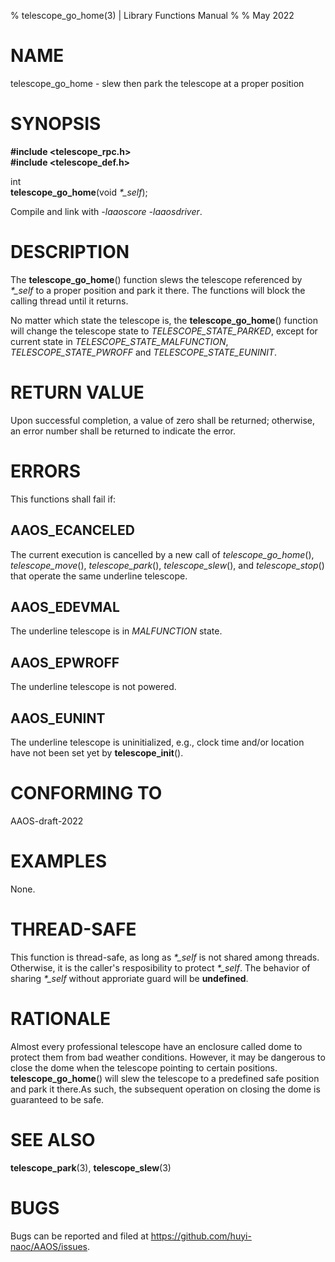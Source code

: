 % telescope_go_home(3) | Library Functions Manual
%
% May 2022

NAME
====

telescope_go_home - slew then park the telescope at a proper position

SYNOPSIS
========

**#include <telescope_rpc.h>**  
**#include <telescope_def.h>**

int  
**telescope_go_home**(void *\*\_self*);

Compile and link with *-laaoscore* *-laaosdriver*.

DESCRIPTION
===========

The **telescope_go_home**() function slews the telescope referenced by *\*\_self* to a proper position and park it there. The functions will block the calling thread until it returns.

No matter which state the telescope is, the **telescope_go_home**() function will change the telescope state to *TELESCOPE_STATE_PARKED*,  except for current state in *TELESCOPE_STATE_MALFUNCTION*, *TELESCOPE_STATE_PWROFF* and *TELESCOPE_STATE_EUNINIT*.
 
RETURN VALUE
============

Upon successful completion, a value of zero shall be returned; otherwise, an error number shall be returned to indicate the error.

ERRORS
======

This functions shall fail if:

AAOS_ECANCELED
--------------

The current execution is cancelled by a new call of *telescope_go_home*(), *telescope_move*(), *telescope_park*(), *telescope_slew*(), and *telescope_stop*() that operate the same underline telescope. 

AAOS_EDEVMAL
------------

The underline telescope is in *MALFUNCTION* state.

AAOS_EPWROFF
------------

The underline telescope is not powered.

AAOS_EUNINT
-----------

The underline telescope is uninitialized, e.g., clock time and/or location have not been set yet by **telescope_init**().

CONFORMING TO
=============

AAOS-draft-2022

EXAMPLES
========

None.

THREAD-SAFE
===========

This function is thread-safe, as long as *\*\_self* is not shared among threads. Otherwise, it is the caller's resposibility to protect *\*\_self*. The behavior of sharing *\*\_self* without approriate guard will be **undefined**.

RATIONALE
=========

Almost every professional telescope have an enclosure called dome to protect them from bad weather conditions. However, it may be dangerous to close the dome when the telescope pointing to certain positions. **telescope_go_home**() will slew the telescope to a predefined safe position and park it there.As such, the subsequent operation on closing the dome is guaranteed to be safe.    

SEE ALSO
========

**telescope_park**(3), **telescope_slew**(3)

BUGS
====

Bugs can be reported and filed at https://github.com/huyi-naoc/AAOS/issues.

